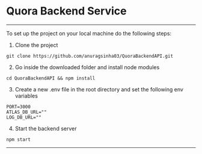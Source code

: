 # Quora Backend Service
--------------------------------------------

To set up the project on your local machine do the following steps:

1. Clone the project
```
git clone https://github.com/anuragsinha03/QuoraBackendAPI.git
```

2. Go inside the downloaded folder and install node modules

```
cd QuoraBackendAPI && npm install
```

3. Create a new .env file in the root directory and set the following env variables
```
PORT=3000
ATLAS_DB_URL=""
LOG_DB_URL=""
```

4. Start the backend server
```
npm start
```

--------------------------------------------
